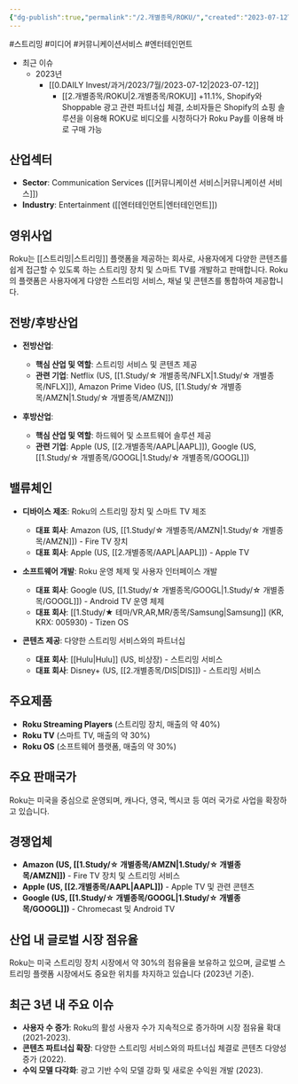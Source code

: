 ```yaml
---
{"dg-publish":true,"permalink":"/2.개별종목/ROKU/","created":"2023-07-12T11:47:28.285+09:00","updated":"2025-07-29T21:37:05.136+09:00"}
---
```


 #스트리밍 #미디어 #커뮤니케이션서비스 #엔터테인먼트


- 최근 이슈
	- 2023년
		-  [[0.DAILY Invest/과거/2023/7월/2023-07-12\|2023-07-12]]
			-  [[2.개별종목/ROKU\|2.개별종목/ROKU]] +11.1%, Shopify와 Shoppable 광고 관련 파트너십 체결, 소비자들은 Shopify의 쇼핑 솔루션을 이용해 ROKU로 비디오를 시청하다가 Roku Pay를 이용해 바로 구매 가능

## 산업섹터

- **Sector**: Communication Services ([[커뮤니케이션 서비스\|커뮤니케이션 서비스]])
- **Industry**: Entertainment ([[엔터테인먼트\|엔터테인먼트]])

## 영위사업

Roku는 [[스트리밍\|스트리밍]] 플랫폼을 제공하는 회사로, 사용자에게 다양한 콘텐츠를 쉽게 접근할 수 있도록 하는 스트리밍 장치 및 스마트 TV를 개발하고 판매합니다. Roku의 플랫폼은 사용자에게 다양한 스트리밍 서비스, 채널 및 콘텐츠를 통합하여 제공합니다.

## 전방/후방산업

- **전방산업**:
    
    - **핵심 산업 및 역할**: 스트리밍 서비스 및 콘텐츠 제공
    - **관련 기업**: Netflix (US, [[1.Study/☆ 개별종목/NFLX\|1.Study/☆ 개별종목/NFLX]]), Amazon Prime Video (US, [[1.Study/☆ 개별종목/AMZN\|1.Study/☆ 개별종목/AMZN]])
    
- **후방산업**:
    
    - **핵심 산업 및 역할**: 하드웨어 및 소프트웨어 솔루션 제공
    - **관련 기업**: Apple (US, [[2.개별종목/AAPL\|AAPL]]), Google (US, [[1.Study/☆ 개별종목/GOOGL\|1.Study/☆ 개별종목/GOOGL]])
    

## 밸류체인

- **디바이스 제조**: Roku의 스트리밍 장치 및 스마트 TV 제조
    
    - **대표 회사**: Amazon (US, [[1.Study/☆ 개별종목/AMZN\|1.Study/☆ 개별종목/AMZN]]) - Fire TV 장치
    - **대표 회사**: Apple (US, [[2.개별종목/AAPL\|AAPL]]) - Apple TV
- **소프트웨어 개발**: Roku 운영 체제 및 사용자 인터페이스 개발
    
    - **대표 회사**: Google (US, [[1.Study/☆ 개별종목/GOOGL\|1.Study/☆ 개별종목/GOOGL]]) - Android TV 운영 체제
    - **대표 회사**: [[1.Study/★ 테마/VR,AR,MR/종목/Samsung\|Samsung]] (KR, KRX: 005930) - Tizen OS
- **콘텐츠 제공**: 다양한 스트리밍 서비스와의 파트너십
    
    - **대표 회사**: [[Hulu\|Hulu]] (US, 비상장) - 스트리밍 서비스
    - **대표 회사**: Disney+ (US, [[2.개별종목/DIS\|DIS]]) - 스트리밍 서비스

## 주요제품

- **Roku Streaming Players** (스트리밍 장치, 매출의 약 40%)
- **Roku TV** (스마트 TV, 매출의 약 30%)
- **Roku OS** (소프트웨어 플랫폼, 매출의 약 30%)

## 주요 판매국가

Roku는 미국을 중심으로 운영되며, 캐나다, 영국, 멕시코 등 여러 국가로 사업을 확장하고 있습니다.

## 경쟁업체

- **Amazon (US, [[1.Study/☆ 개별종목/AMZN\|1.Study/☆ 개별종목/AMZN]])** - Fire TV 장치 및 스트리밍 서비스
- **Apple (US, [[2.개별종목/AAPL\|AAPL]])** - Apple TV 및 관련 콘텐츠
- **Google (US, [[1.Study/☆ 개별종목/GOOGL\|1.Study/☆ 개별종목/GOOGL]])** - Chromecast 및 Android TV

## 산업 내 글로벌 시장 점유율

Roku는 미국 스트리밍 장치 시장에서 약 30%의 점유율을 보유하고 있으며, 글로벌 스트리밍 플랫폼 시장에서도 중요한 위치를 차지하고 있습니다 (2023년 기준).

## 최근 3년 내 주요 이슈

- **사용자 수 증가**: Roku의 활성 사용자 수가 지속적으로 증가하며 시장 점유율 확대 (2021-2023).
- **콘텐츠 파트너십 확장**: 다양한 스트리밍 서비스와의 파트너십 체결로 콘텐츠 다양성 증가 (2022).
- **수익 모델 다각화**: 광고 기반 수익 모델 강화 및 새로운 수익원 개발 (2023).